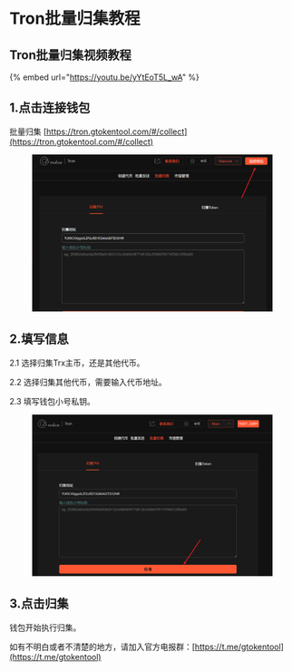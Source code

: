 # Tron批量归集教程

## Tron批量归集视频教程 <a href="#id-1.-dian-ji-lian-jie-qian-bao" id="id-1.-dian-ji-lian-jie-qian-bao"></a>

{% embed url="https://youtu.be/yYtEoT5L_wA" %}

## 1.点击连接钱包 <a href="#id-1.-dian-ji-lian-jie-qian-bao" id="id-1.-dian-ji-lian-jie-qian-bao"></a>

批量归集 [https://tron.gtokentool.com/#/collect](https://tron.gtokentool.com/#/collect)

<figure><img src="../.gitbook/assets/image (343).png" alt=""><figcaption></figcaption></figure>

## 2.填写信息 <a href="#id-2.-tian-xie-xin-xi" id="id-2.-tian-xie-xin-xi"></a>

2.1 选择归集Trx主币，还是其他代币。

2.2 选择归集其他代币，需要输入代币地址。

2.3 填写钱包小号私钥。

<figure><img src="../.gitbook/assets/image (345).png" alt=""><figcaption></figcaption></figure>

## 3.点击归集 <a href="#id-3.-dian-ji-fa-song" id="id-3.-dian-ji-fa-song"></a>

钱包开始执行归集。



如有不明白或者不清楚的地方，请加入官方电报群：[https://t.me/gtokentool](https://t.me/gtokentool)
